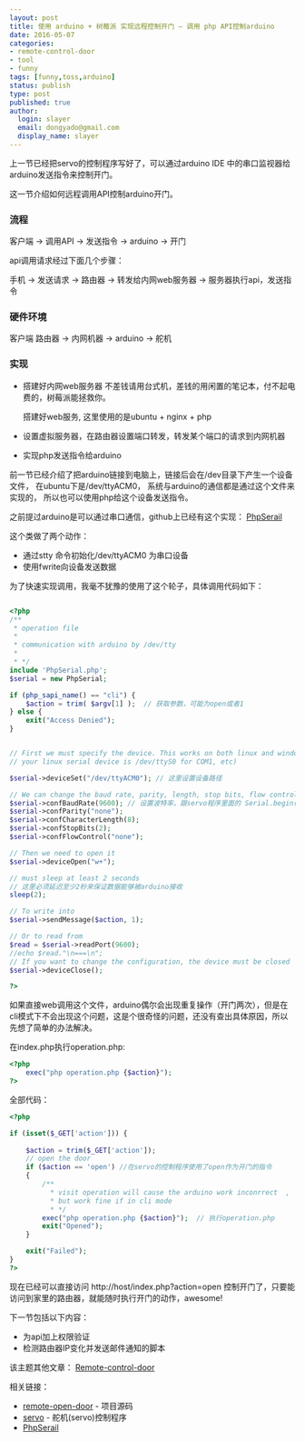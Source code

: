 ```yaml
---
layout: post
title: 使用 arduino + 树莓派 实现远程控制开门 — 调用 php API控制arduino
date: 2016-05-07
categories:
- remote-control-door
- tool
- funny
tags: [funny,toss,arduino]
status: publish
type: post
published: true
author:
  login: slayer
  email: dongyado@gmail.com
  display_name: slayer
---
```


上一节已经把servo的控制程序写好了，可以通过arduino IDE 中的串口监视器给arduino发送指令来控制开门。

这一节介绍如何远程调用API控制arduino开门。

### 流程

客户端 -> 调用API -> 发送指令 -> arduino -> 开门

api调用请求经过下面几个步骤：

手机 -> 发送请求 -> 路由器 -> 转发给内网web服务器 -> 服务器执行api，发送指令

### 硬件环境
客户端 
路由器 -> 内网机器 -> arduino -> 舵机

### 实现
- 搭建好内网web服务器
  不差钱请用台式机，差钱的用闲置的笔记本，付不起电费的，树莓派能拯救你。
  
  搭建好web服务, 这里使用的是ubuntu + nginx + php

- 设置虚拟服务器，在路由器设置端口转发，转发某个端口的请求到内网机器

- 实现php发送指令给arduino

前一节已经介绍了把arduino链接到电脑上，链接后会在/dev目录下产生一个设备文件， 在ubuntu下是/dev/ttyACM0， 系统与arduino的通信都是通过这个文件来实现的，
所以也可以使用php给这个设备发送指令。

之前提过arduino是可以通过串口通信，github上已经有这个实现： [PhpSerail][]

这个类做了两个动作：

  - 通过stty 命令初始化/dev/ttyACM0 为串口设备
  - 使用fwrite向设备发送数据

为了快速实现调用，我毫不犹豫的使用了这个轮子，具体调用代码如下：

~~~php

<?php
/**
 * operation file
 *
 * communication with arduino by /dev/tty
 *
 * */
include 'PhpSerial.php';
$serial = new PhpSerial;

if (php_sapi_name() == "cli") {
    $action = trim( $argv[1] );  // 获取参数，可能为open或者1
} else {
    exit("Access Denied");
}


// First we must specify the device. This works on both linux and windows (if
// your linux serial device is /dev/ttyS0 for COM1, etc)

$serial->deviceSet("/dev/ttyACM0"); // 这里设置设备路径

// We can change the baud rate, parity, length, stop bits, flow control
$serial->confBaudRate(9600); // 设置波特率，跟servo程序里面的 Serial.begin(9600); 相对应
$serial->confParity("none");
$serial->confCharacterLength(8);
$serial->confStopBits(2);
$serial->confFlowControl("none");

// Then we need to open it
$serial->deviceOpen("w+");

// must sleep at least 2 seconds
// 这里必须延迟至少2秒来保证数据能够被arduino接收
sleep(2);

// To write into
$serial->sendMessage($action, 1);

// Or to read from
$read = $serial->readPort(9600);
//echo $read."\n===\n";
// If you want to change the configuration, the device must be closed
$serial->deviceClose();

?>
~~~

如果直接web调用这个文件，arduino偶尔会出现重复操作（开门两次），但是在cli模式下不会出现这个问题，这是个很奇怪的问题，还没有查出具体原因，所以先想了简单的办法解决。

在index.php执行operation.php:

~~~php
<?php
    exec("php operation.php {$action}");
?>
~~~

全部代码：

~~~php
<?php

if (isset($_GET['action'])) {
  
    $action = trim($_GET['action']);
    // open the door
    if ($action == 'open') //在servo的控制程序使用了open作为开门的指令
    {
        /**
          * visit operation will cause the arduino work inconrrect  ,
          * but work fine if in cli mode 
          * */
        exec("php operation.php {$action}");  // 执行operation.php 
        exit("Opened");
    }

    exit("Failed");
}
?>
~~~

现在已经可以直接访问 http://host/index.php?action=open 控制开门了，只要能访问到家里的路由器，就能随时执行开门的动作，awesome!


下一节包括以下内容：

- 为api加上权限验证
- 检测路由器IP变化并发送邮件通知的脚本

该主题其他文章： 
[Remote-control-door][]

相关链接：

- [remote-open-door][] - 项目源码
- [servo][] - 舵机(servo)控制程序
- [PhpSerail][] 

[PhpSerail]: https://github.com/dongyado/remote-open-door/blob/master/PhpSerial.php
[remote-open-door]: https://github.com/dongyado/remote-open-door
[servo]: https://github.com/dongyado/remote-open-door/blob/master/arduino_control/servo/servo.ino
[Remote-control-door]: http://dongyado.com/categories/#remote-control-door-ref

